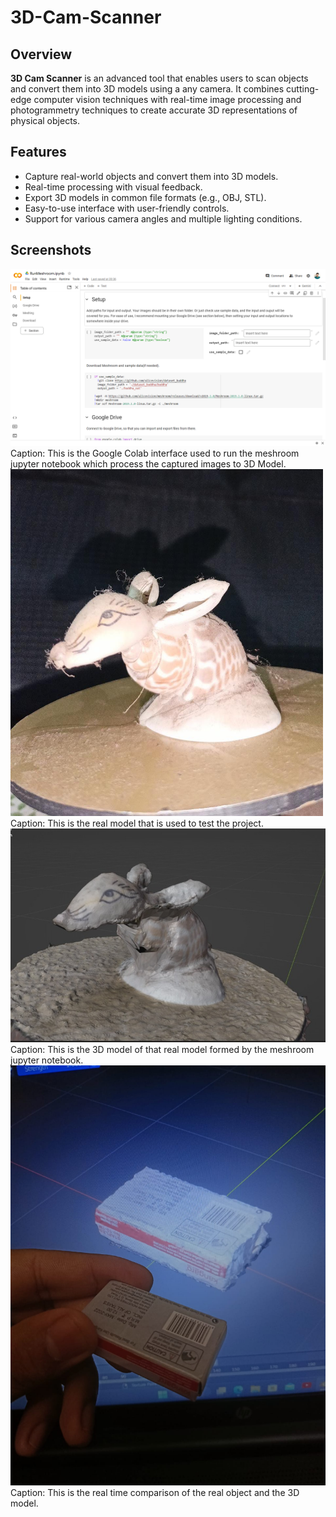# 3D-Cam-Scanner


## Overview
**3D Cam Scanner** is an advanced tool that enables users to scan objects and convert them into 3D models using a any camera. It combines cutting-edge computer vision techniques with real-time image processing and photogrammetry techniques to create accurate 3D representations of physical objects.

## Features
- Capture real-world objects and convert them into 3D models.
- Real-time processing with visual feedback.
- Export 3D models in common file formats (e.g., OBJ, STL).
- Easy-to-use interface with user-friendly controls.
- Support for various camera angles and multiple lighting conditions.

## Screenshots
<img src="images/Interface.png" width="800" alt="Interface">
Caption: This is the Google Colab interface used to run the meshroom jupyter notebook which process the captured images to 3D Model.
<img src="images/Real_Model.jpg" width="500" alt="Real Model">
Caption: This is the real model that is used to test the project.
<img src="images/3D_Model.jpg" width="800" alt="3D Model">
Caption: This is the 3D model of that real model formed by the meshroom jupyter notebook.
<img src="images/Comparison.jpg" width="800" alt="Comparison">
Caption: This is the real time comparison of the real object and the 3D model.
